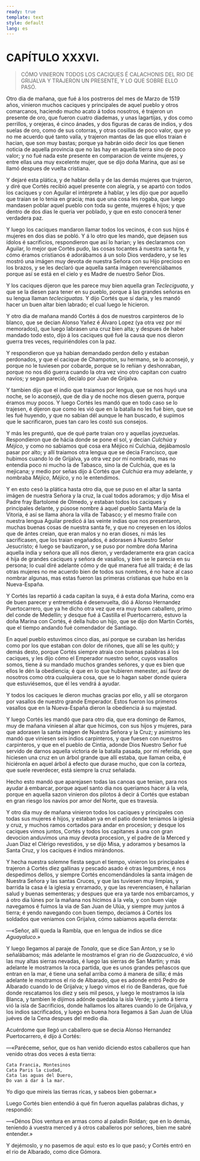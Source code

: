 ```yaml
---
ready: true
template: text
style: default
lang: es
---
```


# CAPÍTULO XXXVI.

> CÓMO VINIERON TODOS LOS CACIQUES É CALACHONIS DEL RIO DE GRIJALVA Y
> TRAJERON UN PRESENTE, Y LO QUE SOBRE ELLO PASÓ.


Otro dia de mañana, que fué á los postreros del mes de Marzo de 1519
años, vinieron muchos caciques y principales de aquel pueblo y otros
comarcanos, haciendo mucho acato á todos nosotros, é trajeron un
presente de oro, que fueron cuatro diademas, y unas lagartijas, y dos
como perrillos, y orejeras, é cinco ánades, y dos figuras de caras de
indios, y dos suelas de oro, como de sus cotorras, y otras cosillas de
poco valor, que yo no me acuerdo qué tanto valía, y trajeron mantas de
las que ellos traian é hacian, que son muy bastas; porque ya habrán
oido decir los que tienen noticia de aquella provincia que no las hay
en aquella tierra sino de poco valor; y no fué nada este presente en
comparacion de veinte mujeres, y entre ellas una muy excelente mujer,
que se dijo doña Marina, que así se llamó despues de vuelta cristiana.

Y dejaré esta plática, y de hablar della y de las demás mujeres que
trujeron, y diré que Cortés recibió aquel presente con alegría, y se
apartó con todos los caciques y con Aguilar el intérprete á hablar, y
les dijo que por aquello que traian se lo tenia en gracia; mas que una
cosa les rogaba, que luego mandasen poblar aquel pueblo con toda su
gente, mujeres é hijos; y que dentro de dos dias le queria ver poblado,
y que en esto conocerá tener verdadera paz.

Y luego los caciques mandaron llamar todos los vecinos, é con sus
hijos é mujeres en dos dias se pobló. Y á lo otro que les mandó, que
dejasen sus ídolos é sacrificios, respondieron que así lo harian; y les
declaramos con Aguilar, lo mejor que Cortés pudo, las cosas tocantes
á nuestra santa fe, y cómo éramos cristianos é adorábamos á un solo
Dios verdadero, y se les mostró una imágen muy devota de nuestra Señora
con su Hijo precioso en los brazos, y se les declaró que aquella santa
imágen reverenciábamos porque así se está en el cielo y es Madre de
nuestro Señor Dios.

Y los caciques dijeron que les parece muy bien aquella gran
_Tecleciguata_, y que se la diesen para tener en su pueblo, porque á
las grandes señoras en su lengua llaman _tecleciguatas_. Y dijo Cortés
que sí daria, y les mandó hacer un buen altar bien labrado; el cual
luego le hicieron.

Y otro dia de mañana mandó Cortés á dos de nuestros carpinteros de lo
blanco, que se decian Alonso Yañez é Álvaro Lopez (ya otra vez por mí
memorados), que luego labrasen una cruz bien alta; y despues de haber
mandado todo esto, dijo á los caciques qué fué la causa que nos dieron
guerra tres veces, requiriéndoles con la paz.

Y respondieron que ya habian demandado perdon dello y estaban
perdonados, y que el cacique de Champoton, su hermano, se lo aconsejó,
y porque no le tuviesen por cobarde, porque se lo reñian y deshonraban,
porque no nos dió guerra cuando la otra vez vino otro capitan con
cuatro navíos; y segun pareció, decíalo por Juan de Grijalva.

Y tambien dijo que el indio que traiamos por lengua, que se nos huyó
una noche, se lo aconsejó, que de dia y de noche nos diesen guerra,
porque éramos muy pocos. Y luego Cortés les mandó que en todo caso
se lo trajesen, é dijeron que como les vió que en la batalla no les
fué bien, que se les fué huyendo, y que no sabian dél aunque le han
buscado, é supimos que le sacrificaron, pues tan caro les costó sus
consejos.

Y más les preguntó, que de qué parte traian oro y aquellas joyezuelas.
Respondieron que de hácia donde se pone el sol, y decian _Culchúa_
y _Méjico_, y como no sabiamos qué cosa era Méjico ni Culchúa,
dejábamoslo pasar por alto; y allí traiamos otra lengua que se decia
Francisco, que hubimos cuando lo de Grijalva, ya otra vez por mí
nombrado, mas no entendia poco ni mucho la de Tabasco, sino la de
Culchúa, que es la mejicana; y medio por señas dijo á Cortés que
_Culchúa_ era muy adelante, y nombraba _Méjico_, _Méjico_, y no le
entendimos.

Y en esto cesó la plática hasta otro dia, que se puso en el altar
la santa imágen de nuestra Señora y la cruz, la cual todos adoramos;
y dijo Misa el Padre fray Bartolomé de Olmedo, y estaban todos los
caciques y principales delante, y púsose nombre á aquel pueblo Santa
María de la Vitoria, é así se llama ahora la villa de Tabasco; y el
mesmo fraile con nuestra lengua Aguilar predicó á las veinte indias
que nos presentaron, muchas buenas cosas de nuestra santa fe, y que
no creyesen en los ídolos que de ántes creian, que eran malos y no
eran dioses, ni más les sacrificasen, que los traian engañados, é
adorasen á Nuestro Señor Jesucristo; é luego se bautizaron, y se puso
por nombre doña Marina aquella india y señora que allí nos dieron, y
verdaderamente era gran cacica é hija de grandes caciques y señora de
vasallos, y bien se le parecia en su persona; lo cual diré adelante
cómo y de qué manera fué allí traida; é de las otras mujeres no me
acuerdo bien de todos sus nombres, é no hace al caso nombrar algunas,
mas estas fueron las primeras cristianas que hubo en la Nueva-España.

Y Cortés las repartió á cada capitan la suya, é á esta doña Marina,
como era de buen parecer y entremetida é desenvuelta, dió á Alonso
Hernandez Puertocarrero, que ya he dicho otra vez que era muy buen
caballero, primo del conde de Medellin; y desque fué á Castilla el
Puertocarrero, estuvo la doña Marina con Cortés, é della hubo un hijo,
que se dijo don Martin Cortés, que el tiempo andando fué comendador de
Santiago.

En aquel pueblo estuvimos cinco dias, así porque se curaban las heridas
como por los que estaban con dolor de riñones, que allí se les quitó;
y demás desto, porque Cortés siempre atraia con buenas palabras á los
caciques, y les dijo cómo el Emperador nuestro señor, cuyos vasallos
somos, tiene á su mandado muchos grandes señores, y que es bien que
ellos le dén la obediencia; é que en lo que hubieren menester, así
favor de nosotros como otra cualquiera cosa, que se lo hagan saber
donde quiera que estuviésemos, que él les vendrá á ayudar.

Y todos los caciques le dieron muchas gracias por ello, y allí se
otorgaron por vasallos de nuestro grande Emperador. Estos fueron los
primeros vasallos que en la Nueva-España dieron la obediencia á su
majestad.

Y luego Cortés les mandó que para otro dia, que era domingo de Ramos,
muy de mañana viniesen al altar que hicimos, con sus hijos y mujeres,
para que adorasen la santa imágen de Nuestra Señora y la Cruz; y
asimismo les mandó que viniesen seis indios carpinteros, y que fuesen
con nuestros carpinteros, y que en el pueblo de Cintia, adonde Dios
Nuestro Señor fué servido de darnos aquella victoria de la batalla
pasada, por mí referida, que hiciesen una cruz en un árbol grande que
allí estaba, que llaman ceiba, é hiciéronla en aquel árbol á efecto que
durase mucho, que con la corteza, que suele reverdecer, está siempre
la cruz señalada.

Hecho esto mandó que aparejasen todas las canoas que tenian, para nos
ayudar á embarcar, porque aquel santo dia nos queriamos hacer á la
vela, porque en aquella sazon vinieron dos pilotos á decir á Cortés que
estaban en gran riesgo los navíos por amor del Norte, que es travesía.

Y otro dia muy de mañana vinieron todos los caciques y principales con
todas sus mujeres é hijos, y estaban ya en el patio donde teniamos la
iglesia y cruz, y muchos ramos cortados para andar en procesion; y
desque los caciques vimos juntos, Cortés y todos los capitanes á una
con gran devocion anduvimos una muy devota procesion, y el padre de la
Merced y Juan Diaz el Clérigo revestidos, y se dijo Misa, y adoramos y
besamos la Santa Cruz, y los caciques é indios mirándonos.

Y hecha nuestra solemne fiesta segun el tiempo, vinieron los
principales é trajeron á Cortés diez gallinas y pescado asado é otras
legumbres, é nos despedimos dellos, y siempre Cortés encomendándoles la
santa imágen de Nuestra Señora y las santas Cruces, y que las tuviesen
muy limpias, y barrida la casa é la iglesia y enramado, y que las
reverenciasen, é hallarian salud y buenas sementeras; y despues que era
ya tarde nos embarcamos, y á otro dia lúnes por la mañana nos hicimos
á la vela, y con buen viaje navegamos é fuimos la via de San Juan
de Ulúa, y siempre muy juntos á tierra; é yendo navegando con buen
tiempo, deciamos á Cortés los soldados que veniamos con Grijalva, cómo
sabiamos aquella derrota:

—«Señor, allí queda la Rambla, que en lengua de indios se dice
_Aguayaluco_.»

Y luego llegamos al paraje de _Tonala_, que se dice San Anton, y se lo
señalábamos; más adelante le mostramos el gran rio de _Guazacualco_, é
vió las muy altas sierras nevadas, é luego las sierras de San Martin;
y más adelante le mostramos la roca partida, que es unos grandes
peñascos que entran en la mar, é tiene una señal arriba como á manera
de silla; é más adelante le mostramos el rio de Albarado, que es adonde
entró Pedro de Albarado cuando lo de Grijalva; y luego vimos el rio de
Banderas, que fué donde rescatamos los diez y seis mil pesos, y luego
le mostramos la isla Blanca, y tambien le dijimos adónde quedaba la
isla Verde; y junto á tierra vió la isla de Sacrificios, donde hallamos
los altares cuando lo de Grijalva, y los indios sacrificados, y luego
en buena hora llegamos á San Juan de Ulúa juéves de la Cena despues del
medio dia.

Acuérdome que llegó un caballero que se decia Alonso Hernandez
Puertocarrero, é dijo á Cortés:

—«Paréceme, señor, que os han venido diciendo estos caballeros que han
venido otras dos veces á esta tierra:

    Cata Francia, Montesinos
    Cata Paris la ciudad,
    Cata las aguas del Duero,
    Do van á dar á la mar.

Yo digo que mireis las tierras ricas, y sabeos bien gobernar.»

Luego Cortés bien entendió á qué fin fueron aquellas palabras dichas, y
respondió:

—«Dénos Dios ventura en armas como al paladin Roldan; que en lo demás,
teniendo á vuestra merced y á otros caballeros por señores, bien me
sabré entender.»

Y dejémoslo, y no pasemos de aquí: esto es lo que pasó; y Cortés entró
en el rio de Albarado, como dice Gómora.
